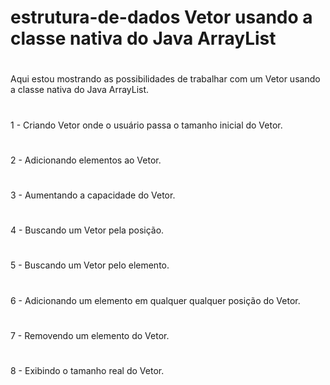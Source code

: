 # estrutura-de-dados Vetor usando a classe nativa do Java ArrayList
#
Aqui estou mostrando as possibilidades de trabalhar com um Vetor usando a classe nativa do Java ArrayList.
#
1 - Criando Vetor onde o usuário passa o tamanho inicial do Vetor.
#
2 - Adicionando elementos ao Vetor.
#
3 - Aumentando a capacidade do Vetor.
#
4 - Buscando um Vetor pela posição.
#
5 - Buscando um Vetor pelo elemento.
#
6 - Adicionando um elemento em qualquer qualquer posição do Vetor.
#
7 - Removendo um elemento do Vetor.
#
8 - Exibindo o tamanho real do Vetor.
